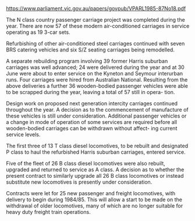 https://www.parliament.vic.gov.au/papers/govpub/VPARL1985-87No18.pdf

The N class country passenger carriage project was completed during the year. There are now 57 of these modern air-conditioned carriages in service operating as 19 3-car sets.

Refurbishing of other air-conditioned steel carriages continued with seven BRS catering vehicles and six S/Z seating carriages being remodelled.

A separate rebuilding program involving 39 former Harris suburban carriages was well advanced; 24 were delivered during the year and at 30 June were about to enter service on the Kyneton and Seymour interurban runs. Four carriages were hired from Australian National. Resulting from the above deliveries a further 36 wooden-bodied passenger vehicles were able to be scrapped during the year, leaving a total of 57 still in opera- tion.

Design work on proposed next generation intercity carriages continued throughout the year. A decision as to the commencement of manufacture of these vehicles is still under consideration. Additional passenger vehicles or a change in mode of operation of some services are required before all wooden-bodied carriages can be withdrawn without affect- ing current service levels.

The first three of 13 T class diesel locomotives, to be rebuilt and designated P class to haul the refurbished Harris suburban carriages, entered service.

Five of the fleet of 26 B class diesel locomotives were also rebuilt, upgraded and returned to service as A class. A decision as to whether the present contract to similarly upgrade all 26 B class locomotives or instead substitute new locomotives is presently under consideration.

Contracts were let for 25 new passenger and freight locomotives, with delivery to begin during 1984/85. This will allow a start to be made on the withdrawal of older locomotives, many of which are no longer suitable for heavy duty freight train operations.                                                                                                                                                                                                                                                                                                                                                                                                                      








